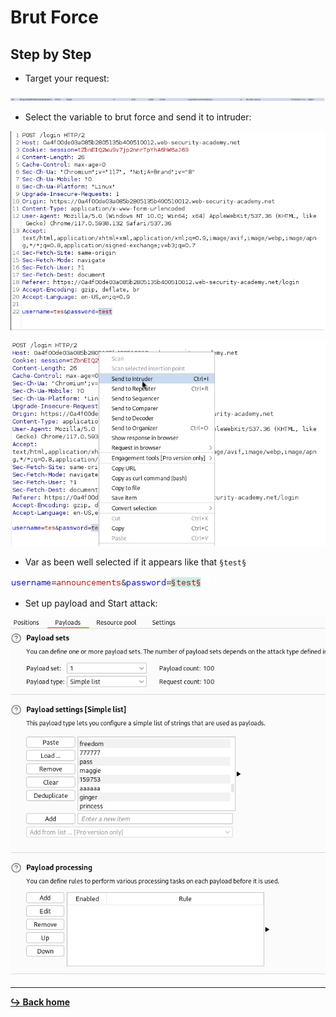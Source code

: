 # Brut Force

## Step by Step

- Target your request: 

![login](/tools/burpsuite/img/login.png)

- Select the variable to brut force and send it to intruder:

![request](/tools/burpsuite/img/request.png)

![send to intruder](/tools/burpsuite/img/send_intruder.png)

- Var as been well selected if it appears like that `§test§`

![selected](/tools/burpsuite/img/var-selected.png)

- Set up payload and Start attack:

![payload](/tools/burpsuite/img/payload.png)

---

[**:arrow_right_hook: Back home**](/README.md)